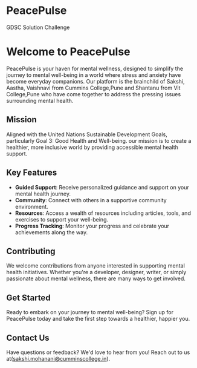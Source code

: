 # PeacePulse
GDSC Solution Challenge

# Welcome to PeacePulse

PeacePulse is your haven for mental wellness, designed to simplify the journey to mental well-being in a world where stress and anxiety have become everyday companions. Our platform is the brainchild of Sakshi, Aastha, Vaishnavi from Cummins College,Pune and Shantanu from Vit College,Pune who have come together to address the pressing issues surrounding mental health.

## Mission

Aligned with the United Nations Sustainable Development Goals, particularly Goal 3: Good Health and Well-being. our mission is to create a healthier, more inclusive world by providing accessible mental health support.

## Key Features

- **Guided Support**: Receive personalized guidance and support on your mental health journey.
- **Community**: Connect with others in a supportive community environment.
- **Resources**: Access a wealth of resources including articles, tools, and exercises to support your well-being.
- **Progress Tracking**: Monitor your progress and celebrate your achievements along the way.

## Contributing

We welcome contributions from anyone interested in supporting mental health initiatives. Whether you're a developer, designer, writer, or simply passionate about mental wellness, there are many ways to get involved.

## Get Started

Ready to embark on your journey to mental well-being? Sign up for PeacePulse today and take the first step towards a healthier, happier you.

## Contact Us

Have questions or feedback? We'd love to hear from you! Reach out to us at(sakshi.mohanani@cumminscollege.in).
